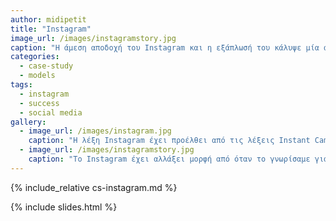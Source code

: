 ```yaml
---
author: midipetit
title: "Instagram"
image_url: /images/instagramstory.jpg
caption: "Η άμεση αποδοχή του Instagram και η εξάπλωσή του κάλυψε μία ανάγκη των χρηστών να βλέπουν πολλές φωτογραφίες χωρίς να χρειαστεί να διαβάζουν μεγάλα κείμενα. Πολλοί έχουν παραδεχτεί ότι το Instagram είναι η πρώτη εφαρμογή που θα ανοίξουν το πρωί και η τελευταία το βράδυ, κάτι που μας δείχνει πόσο έχει επηρεάσει τον κόσμο και πόσο σημαντικό έχει γίνει μέσα στη μέρα. "
categories:
  - case-study
  - models
tags:
  - instagram
  - success
  - social media
gallery:
  - image_url: /images/instagram.jpg
    caption: "H λέξη Instagram έχει προέλθει από τις λέξεις Instant Camera και Telegram."
  - image_url: /images/instagramstory.jpg
    caption: "Το Instagram έχει αλλάξει μορφή από όταν το γνωρίσαμε για πρώτη φορά προσθέτοντας αρκετά νέα χαρακτηριστικά για τους χρήστες του. Μία σημαντική προσθήκη είναι τα stories, όπου δίνεται πλέον η δυνατότητα στους χρήστες να ανεβάζουν φωτογραφίες ή βίντεο τα οποία έχουν διάρκεια 24 ώρες"
---
```


{% include_relative cs-instagram.md %}

{% include slides.html %}
